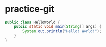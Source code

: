 # practice-git

```java
public class HelloWorld {
    public static void main(String[] args) {
        System.out.println("Hello! World!");
    }
}
```
